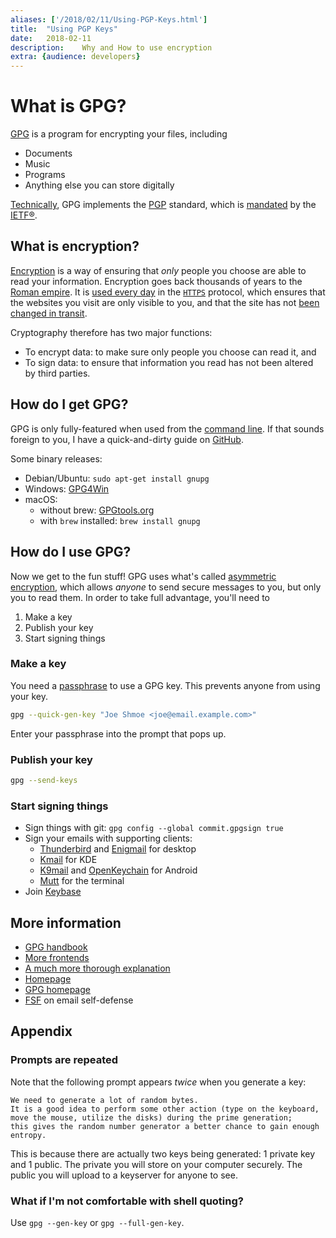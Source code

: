 ```yaml
---
aliases: ['/2018/02/11/Using-PGP-Keys.html']
title:	"Using PGP Keys"
date:	2018-02-11
description:	Why and How to use encryption
extra: {audience: developers}
---
```


# What is GPG?

[GPG][gpg homepage] is a program for encrypting your files, including
- Documents
- Music
- Programs
- Anything else you can store digitally

[Technically][xkcd technically], GPG implements the [PGP][pgp homepage] standard,
which is [mandated][standard] by the [IETF®][ietf].

## What is encryption?

[Encryption][encryption] is a way of ensuring that *only* people you choose
are able to read your information. Encryption goes back thousands of years
to the [Roman empire][caesar cipher]. It is [used every day](https://doesmysiteneedhttps.com/)
in the [`HTTPS`][https] protocol, which ensures that the websites you visit
are only visible to you, and that the site has not [been changed in transit][comcast inject].

Cryptography therefore has two major functions:
- To encrypt data: to make sure only people you choose can read it, and
- To sign data: to ensure that information you read has not been altered by third parties.


## How do I get GPG?

GPG is only fully-featured when used from the [command line][cli].
If that sounds foreign to you, I have a quick-and-dirty guide on [GitHub][shell intro].

Some binary releases:
- Debian/Ubuntu: `sudo apt-get install gnupg`
- Windows: [GPG4Win](https://gpg4win.org/download.html)
- macOS:
    - without brew: [GPGtools.org](https://gpgtools.org/)
    - with `brew` installed: `brew install gnupg `

## How do I use GPG?
Now we get to the fun stuff! GPG uses what's called [asymmetric encryption][public-key crypto],
which allows *anyone* to send secure messages to you, but only you to read them.
In order to take full advantage, you'll need to
1. Make a key
2. Publish your key
3. Start signing things

### Make a key
You need a [passphrase](https://whatisapassphrase.com/) to use a GPG key.
This prevents anyone from using your key.

```sh
gpg --quick-gen-key "Joe Shmoe <joe@email.example.com>"
```
Enter your passphrase into the prompt that pops up.

### Publish your key
```sh
gpg --send-keys
```

### Start signing things

- Sign things with git:
`gpg config --global commit.gpgsign true`
- Sign your emails with supporting clients:
    * [Thunderbird][thunderbird] and [Enigmail][enigmail] for desktop
    * [Kmail](https://www.kde.org/applications/internet/kmail/) for KDE
    * [K9mail](https://k9mail.github.io/) and [OpenKeychain](https://openkeychain.org/)
    for Android
    * [Mutt](https://gnupg.org/software/swlist.html#mutt) for the terminal
- Join [Keybase](https://keybase.io/)

## More information
- [GPG handbook](https://www.gnupg.org/gph/en/manual/book1.html)
- [More frontends](https://gnupg.org/software/frontends.html)
- [A much more thorough explanation](https://www.glump.net/howto/cryptography/practical-introduction-to-gnu-privacy-guard-in-windows)
- [Homepage](https://www.openpgp.org/)
- [GPG homepage](https://gnupg.org/)
- [FSF](https://emailselfdefense.fsf.org/en/) on email self-defense

## Appendix
### Prompts are repeated
Note that the following prompt appears *twice* when you generate a key:

```
We need to generate a lot of random bytes.
It is a good idea to perform some other action (type on the keyboard,
move the mouse, utilize the disks) during the prime generation;
this gives the random number generator a better chance to gain enough entropy.
```

This is because there are actually two keys being generated:
1 private key and 1 public. The private you will store on your computer
securely. The public you will upload to a keyserver for anyone to see.

### What if I'm not comfortable with shell quoting?
Use `gpg --gen-key` or `gpg --full-gen-key`.

[thunderbird]: https://www.mozilla.org/en-US/thunderbird/
[enigmail]: https://www.enigmail.net/index.php/en/
[shell intro]: https://github.com/jyn514/215-resources/blob/master/tutorials/ShellIntro.pdf
[gpg homepage]: https://gnupg.org/
[pgp homepage]: https://www.openpgp.org/
[standard]: https://www.ietf.org/rfc/rfc4880.txt
[ietf]: https://www.ietf.org/
[caesar cipher]: https://en.wikipedia.org/wiki/Caesar_cipher
[xkcd technically]: https://www.xkcd.com/1475/
[encryption]: https://en.wikipedia.org/wiki/Encryption
[https]: https://en.wikipedia.org/wiki/HTTPS
[comcast inject]: https://gist.github.com/ryankearney/4146814
[cli]: https://en.wikipedia.org/wiki/Command-line_interface
[public-key crypto]: https://en.wikipedia.org/wiki/Public-key_cryptography
